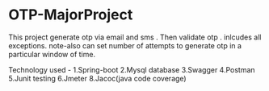 # OTP-MajorProject

This project generate otp via email and sms .
Then validate otp .
inlcudes all exceptions.
note-also can set number of attempts to generate otp  in a particular window of time.

Technology used - 
1.Spring-boot
2.Mysql database
3.Swagger
4.Postman
5.Junit testing
6.Jmeter
8.Jacoc(java code coverage)


       
